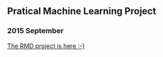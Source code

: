 ## Pratical Machine Learning Project
### 2015 September 
  
[The RMD project is here :-)](ERV_Practical_Machine_Learning_Project.Rmd)
